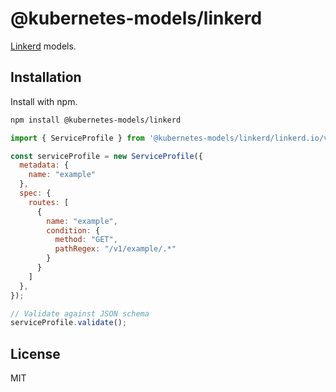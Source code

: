 # @kubernetes-models/linkerd

[Linkerd](https://linkerd.io/) models.

## Installation

Install with npm.

```sh
npm install @kubernetes-models/linkerd
```

```js
import { ServiceProfile } from '@kubernetes-models/linkerd/linkerd.io/v1alpha2/ServiceProfile';

const serviceProfile = new ServiceProfile({
  metadata: {
    name: "example"
  },
  spec: {
    routes: [
      {
        name: "example",
        condition: {
          method: "GET",
          pathRegex: "/v1/example/.*"
        }
      }
    ]
  },
});

// Validate against JSON schema
serviceProfile.validate();
```

## License

MIT
